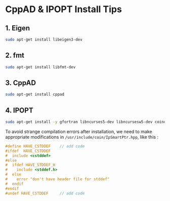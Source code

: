 # CppAD & IPOPT Install Tips



## 1. Eigen

```bash
sudo apt-get install libeigen3-dev
```



## 2. fmt

```bash
sudo apt-get install libfmt-dev
```



## 3. CppAD

```bash
sudo apt-get install cppad
```



## 4. IPOPT

```bash
sudo apt-get install -y gfortran libncurses5-dev libncursesw5-dev coinor-libipopt-dev libmetis-dev
```

To avoid strange compilation errors after installation, we need to make appropriate modifications in `/usr/include/coin/IpSmartPtr.hpp`, like this :

```c
#define HAVE_CSTDDEF	// add code
#ifdef  HAVE_CSTDDEF
#  include <cstddef>
#else
#  ifdef HAVE_STDDEF_H
#    include <stddef.h>
#  else
#    error "don't have header file for stddef"
#  endif
#endif
#undef HAVE_CSTDDEF 	// add code
```

